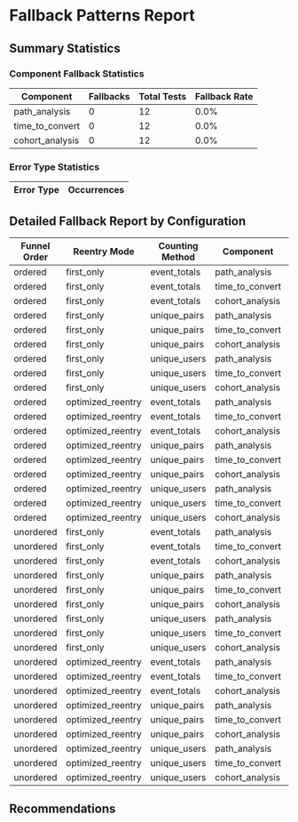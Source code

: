 # Fallback Patterns Report

## Summary Statistics

### Component Fallback Statistics
| Component | Fallbacks | Total Tests | Fallback Rate |
|-----------|-----------|-------------|---------------|
| path_analysis | 0 | 12 | 0.0% |
| time_to_convert | 0 | 12 | 0.0% |
| cohort_analysis | 0 | 12 | 0.0% |

### Error Type Statistics
| Error Type | Occurrences |
|------------|-------------|

## Detailed Fallback Report by Configuration
| Funnel Order | Reentry Mode | Counting Method | Component | Fallback | Error Types |
|-------------|-------------|----------------|-----------|----------|-------------|
| ordered | first_only | event_totals | path_analysis | ✗ No |  |
| ordered | first_only | event_totals | time_to_convert | ✗ No |  |
| ordered | first_only | event_totals | cohort_analysis | ✗ No |  |
| ordered | first_only | unique_pairs | path_analysis | ✗ No |  |
| ordered | first_only | unique_pairs | time_to_convert | ✗ No |  |
| ordered | first_only | unique_pairs | cohort_analysis | ✗ No |  |
| ordered | first_only | unique_users | path_analysis | ✗ No |  |
| ordered | first_only | unique_users | time_to_convert | ✗ No |  |
| ordered | first_only | unique_users | cohort_analysis | ✗ No |  |
| ordered | optimized_reentry | event_totals | path_analysis | ✗ No |  |
| ordered | optimized_reentry | event_totals | time_to_convert | ✗ No |  |
| ordered | optimized_reentry | event_totals | cohort_analysis | ✗ No |  |
| ordered | optimized_reentry | unique_pairs | path_analysis | ✗ No |  |
| ordered | optimized_reentry | unique_pairs | time_to_convert | ✗ No |  |
| ordered | optimized_reentry | unique_pairs | cohort_analysis | ✗ No |  |
| ordered | optimized_reentry | unique_users | path_analysis | ✗ No |  |
| ordered | optimized_reentry | unique_users | time_to_convert | ✗ No |  |
| ordered | optimized_reentry | unique_users | cohort_analysis | ✗ No |  |
| unordered | first_only | event_totals | path_analysis | ✗ No |  |
| unordered | first_only | event_totals | time_to_convert | ✗ No |  |
| unordered | first_only | event_totals | cohort_analysis | ✗ No |  |
| unordered | first_only | unique_pairs | path_analysis | ✗ No |  |
| unordered | first_only | unique_pairs | time_to_convert | ✗ No |  |
| unordered | first_only | unique_pairs | cohort_analysis | ✗ No |  |
| unordered | first_only | unique_users | path_analysis | ✗ No |  |
| unordered | first_only | unique_users | time_to_convert | ✗ No |  |
| unordered | first_only | unique_users | cohort_analysis | ✗ No |  |
| unordered | optimized_reentry | event_totals | path_analysis | ✗ No |  |
| unordered | optimized_reentry | event_totals | time_to_convert | ✗ No |  |
| unordered | optimized_reentry | event_totals | cohort_analysis | ✗ No |  |
| unordered | optimized_reentry | unique_pairs | path_analysis | ✗ No |  |
| unordered | optimized_reentry | unique_pairs | time_to_convert | ✗ No |  |
| unordered | optimized_reentry | unique_pairs | cohort_analysis | ✗ No |  |
| unordered | optimized_reentry | unique_users | path_analysis | ✗ No |  |
| unordered | optimized_reentry | unique_users | time_to_convert | ✗ No |  |
| unordered | optimized_reentry | unique_users | cohort_analysis | ✗ No |  |

## Recommendations
